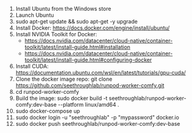 
1. Install Ubuntu from the Windows store
2. Launch Ubuntu
3. sudo apt-get update && sudo apt-get -y upgrade
4. Install Docker: https://docs.docker.com/engine/install/ubuntu/
5. Install NVIDIA Toolkit for Docker: 
    - https://docs.nvidia.com/datacenter/cloud-native/container-toolkit/latest/install-guide.html#installation
    - https://docs.nvidia.com/datacenter/cloud-native/container-toolkit/latest/install-guide.html#configuring-docker
6. Install CUDA: https://documentation.ubuntu.com/wsl/en/latest/tutorials/gpu-cuda/
7. Clone the docker image repo: git clone https://github.com/seethroughlab/runpod-worker-comfy.git
8. cd runpod-worker-comfy
9. Build the image: sudo docker build -t seethroughlab/runpod-worker-comfy:dev-base --platform linux/amd64 .
10. sudo docker-compose up
11. sudo docker login -u "seethroughlab" -p "mypassword" docker.io
12. sudo docker push seethroughlab/runpod-worker-comfy:dev-base